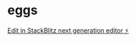 # eggs

[Edit in StackBlitz next generation editor ⚡️](https://stackblitz.com/~/github.com/Eggscruberr/eggs)